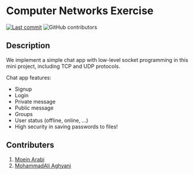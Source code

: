 # Computer Networks Exercise

[![Last commit](https://img.shields.io/github/last-commit/ILoveBacteria/connect-4)](https://github.com/ILoveBacteria/connect-4/commits/master)
![GitHub contributors](https://img.shields.io/github/contributors/ILoveBacteria/computer-networks-exercises)

## Description

We implement a simple chat app with low-level socket programming in this mini project, including TCP and UDP protocols.


Chat app features:
- Signup
- Login
- Private message
- Public message
- Groups
- User status (offline, online, ...)
- High security in saving passwords to files!

## Contributers

1. [Moein Arabi](https://github.com/ILoveBacteria)
2. [MohammadAli Aghyani](https://github.com/m-a-l-i-a)
